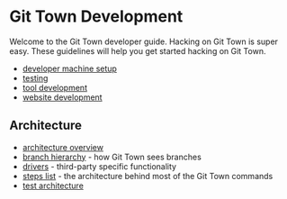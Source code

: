 # Git Town Development

Welcome to the Git Town developer guide. Hacking on Git Town is super easy.
These guidelines will help you get started hacking on Git Town.

- [developer machine setup](setup.md)
- [testing](testing.md)
- [tool development](development.md)
- [website development](./documentation/development/website.md)

## Architecture

- [architecture overview](./documentation/development/architecture.md)
- [branch hierarchy](./documentation/development/branch_hierarchy.md) - how Git
  Town sees branches
- [drivers](./documentation/development/drivers.md) - third-party specific
  functionality
- [steps list](./documentation/development/steps_list.md) - the architecture
  behind most of the Git Town commands
- [test architecture](test-architecture.md)
